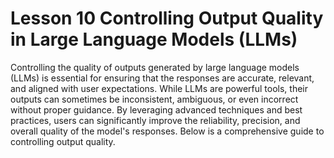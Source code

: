 # Lesson 10 Controlling Output Quality in Large Language Models (LLMs)
Controlling the quality of outputs generated by large language models (LLMs) is essential for ensuring that the responses are accurate, relevant, and aligned with user expectations. While LLMs are powerful tools, their outputs can sometimes be inconsistent, ambiguous, or even incorrect without proper guidance. By leveraging advanced techniques and best practices, users can significantly improve the reliability, precision, and overall quality of the model's responses. Below is a comprehensive guide to controlling output quality.




